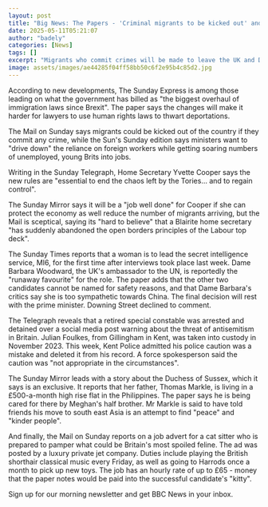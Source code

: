 ```yaml
---
layout: post
title: "Big News: The Papers - 'Criminal migrants to be kicked out' and Trump Inc's cover shot"
date: 2025-05-11T05:21:07
author: "badely"
categories: [News]
tags: []
excerpt: "Migrants who commit crimes will be made to leave the UK and Donald Trump's family - or 'Trump Inc'."
image: assets/images/ae44285f04ff58bb50c6f2e95b4c85d2.jpg
---
```


According to new developments, The Sunday Express is among those leading on what the government has billed as "the biggest overhaul of immigration laws since Brexit". The paper says the changes will make it harder for lawyers to use human rights laws to thwart deportations. 

The Mail on Sunday says migrants could be kicked out of the country if they commit any crime, while the Sun's Sunday edition says ministers want to "drive down" the reliance on foreign workers while getting soaring numbers of unemployed, young Brits into jobs.

Writing in the Sunday Telegraph, Home Secretary Yvette Cooper says the new rules are "essential to end the chaos left by the Tories... and to regain control". 

The Sunday Mirror says it will be a "job well done" for Cooper if she can protect the economy as well reduce the number of migrants arriving, but the Mail is sceptical, saying its "hard to believe" that a Blairite home secretary "has suddenly abandoned the open borders principles of the Labour top deck".

The Sunday Times reports that a woman is to lead the secret intelligence service, MI6, for the first time after interviews took place last week. Dame Barbara Woodward, the UK's ambassador to the UN, is reportedly the "runaway favourite" for the role. The paper adds that the other two candidates cannot be named for safety reasons, and that Dame Barbara's critics say she is too sympathetic towards China. The final decision will rest with the prime minister. Downing Street declined to comment.

The Telegraph reveals that a retired special constable was arrested and detained over a social media post warning about the threat of antisemitism in Britain. Julian Foulkes, from Gillingham in Kent, was taken into custody in November 2023. This week, Kent Police admitted his police caution was a mistake and deleted it from his record. A force spokesperson said the caution was "not appropriate in the circumstances".

The Sunday Mirror leads with a story about the Duchess of Sussex, which it says is an exclusive.  It reports that her father, Thomas Markle, is living in a £500-a-month high rise flat in the Philippines. The paper says he is being cared for there by Meghan's half brother. Mr Markle is said to have told friends his move to south east Asia is an attempt to find "peace" and "kinder people".

And finally, the Mail on Sunday reports on a job advert for a cat sitter who is prepared to pamper what could be Britain's most spoiled feline. The ad was posted by a luxury private jet company. Duties include playing the British shorthair classical music every Friday, as well as going to Harrods once a month to pick up new toys. The job has an hourly rate of up to £65 - money that the paper notes would be paid into the successful candidate's "kitty".

Sign up for our morning newsletter and get BBC News in your inbox.

